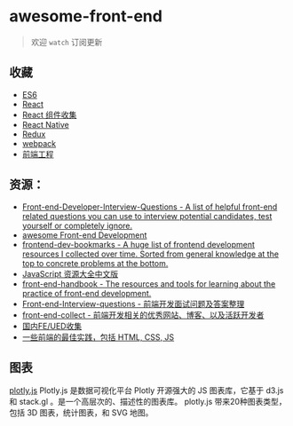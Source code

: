 # awesome-front-end

> 欢迎 `watch` 订阅更新

## 收藏

* [ES6](https://github.com/luqin/awesome-front-end/issues/24)
* [React](https://github.com/luqin/awesome-front-end/issues/19)
* [React 组件收集](https://github.com/luqin/awesome-front-end/issues/42)
* [React Native](https://github.com/luqin/awesome-front-end/issues/20)
* [Redux](https://github.com/luqin/awesome-front-end/issues/29)
* [webpack](https://github.com/luqin/awesome-front-end/issues/46)
* [前端工程](https://github.com/luqin/awesome-front-end/issues/45)

## 资源：

* [Front-end-Developer-Interview-Questions - A list of helpful front-end related questions you can use to interview potential candidates, test yourself or completely ignore.](https://github.com/h5bp/Front-end-Developer-Interview-Questions)
* [awesome Front-end Development](https://github.com/sindresorhus/awesome#front-end-development)
* [frontend-dev-bookmarks - A huge list of frontend development resources I collected over time. Sorted from general knowledge at the top to concrete problems at the bottom.](https://github.com/dypsilon/frontend-dev-bookmarks)
* [JavaScript 资源大全中文版](https://github.com/jobbole/awesome-javascript-cn)
* [front-end-handbook - The resources and tools for learning about the practice of front-end development.](https://github.com/FrontendMasters/front-end-handbook)
* [Front-end-Interview-questions - 前端开发面试问题及答案整理](https://github.com/hawx1993/Front-end-Interview-questions)
* [front-end-collect - 前端开发相关的优秀网站、博客、以及活跃开发者](https://github.com/foru17/front-end-collect)
* [国内FE/UED收集](https://github.com/luqin/awesome-front-end/issues/27)
* [一些前端的最佳实践，包括 HTML, CSS, JS](https://github.com/dyygtfx/front-end-best-practices)

## 图表

[plotly.js](https://github.com/plotly/plotly.js) Plotly.js 是数据可视化平台 Plotly 开源强大的 JS 图表库，它基于 d3.js 和 stack.gl 。是一个高层次的、描述性的图表库。 plotly.js 带来20种图表类型，包括 3D 图表，统计图表，和 SVG 地图。
